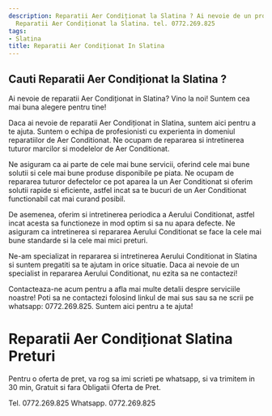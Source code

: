 ```yaml
---
description: Reparatii Aer Condiționat la Slatina ? Ai nevoie de un profesionist in
  Reparatii Aer Condiționat la Slatina. tel. 0772.269.825
tags:
- Slatina
title: Reparatii Aer Condiționat In Slatina
---
```



## Cauti Reparatii Aer Condiționat la Slatina ?

Ai nevoie de reparatii Aer Condiționat in Slatina? Vino la noi! Suntem cea mai buna alegere pentru tine!

Daca ai nevoie de reparatii Aer Condiționat in Slatina, suntem aici pentru a te ajuta. Suntem o echipa de profesionisti cu experienta in domeniul reparatiilor de Aer Conditionat. Ne ocupam de repararea si intretinerea tuturor marcilor si modelelor de Aer Conditionat.

Ne asiguram ca ai parte de cele mai bune servicii, oferind cele mai bune solutii si cele mai bune produse disponibile pe piata. Ne ocupam de repararea tuturor defectelor ce pot aparea la un Aer Conditionat si oferim solutii rapide si eficiente, astfel incat sa te bucuri de un Aer Conditionat functionabil cat mai curand posibil.

De asemenea, oferim si intretinerea periodica a Aerului Conditionat, astfel incat acesta sa functioneze in mod optim si sa nu apara defecte. Ne asiguram ca intretinerea si repararea Aerului Conditionat se face la cele mai bune standarde si la cele mai mici preturi.

Ne-am specializat in repararea si intretinerea Aerului Conditionat in Slatina si suntem pregatiti sa te ajutam in orice situatie. Daca ai nevoie de un specialist in repararea Aerului Conditionat, nu ezita sa ne contactezi! 

Contacteaza-ne acum pentru a afla mai multe detalii despre serviciile noastre! Poti sa ne contactezi folosind linkul de mai sus sau sa ne scrii pe whatsapp: 0772.269.825. Suntem aici pentru a te ajuta!

# Reparatii Aer Condiționat Slatina Preturi
Pentru o oferta de pret, va rog sa imi scrieti pe whatsapp, si va trimitem in 30 min, Gratuit si fara Obligatii Oferta de Pret.

Tel. 0772.269.825
Whatsapp. 0772.269.825